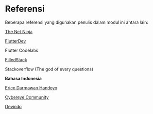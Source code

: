 # Referensi

Beberapa referensi yang digunakan penulis dalam modul ini antara lain:

[The Net Ninja](https://www.youtube.com/playlist?list=PL4cUxeGkcC9jLYyp2Aoh6hcWuxFDX6PBJ)

[FlutterDev](https://flutter.dev/docs)

Flutter Codelabs

[FilledStack](https://github.com/FilledStacks/flutter-tutorials)

Stackoverflow (The god of every questions)



**Bahasa Indonesia**

[Erico Darmawan Handoyo](https://www.youtube.com/user/kh3w4nx1ng)

[Cybereye Community](https://www.youtube.com/channel/UCZbsWQGnHQQxLFFyLsuEF\_g/videos)

[Devindo](https://www.youtube.com/user/luthfiazhari)
